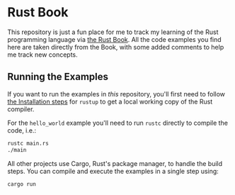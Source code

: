 # Rust Book

This repository is just a fun place for me to track my learning of the Rust programming language via [the Rust Book](https://doc.rust-lang.org/book/). All the code examples you find here are taken directly from the Book, with some added comments to help me track new concepts.

## Running the Examples

If you want to run the examples in _this_ repository, you'll first need to follow [the Installation steps](https://doc.rust-lang.org/book/ch01-01-installation.html) for `rustup` to get a local working copy of the Rust compiler.

For the `hello_world` example you'll need to run `rustc` directly to compile the code, i.e.:

```sh
rustc main.rs
./main
```

All other projects use Cargo, Rust's package manager, to handle the build steps. You can compile and execute the examples in a single step using:

```sh
cargo run
```
